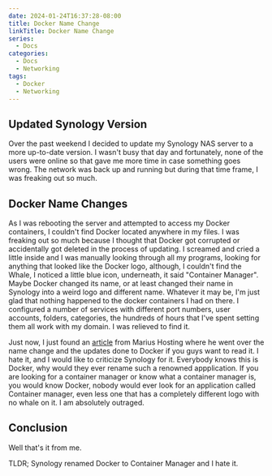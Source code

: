 ```yaml
---
date: 2024-01-24T16:37:28-08:00
title: Docker Name Change
linkTitle: Docker Name Change
series: 
  - Docs
categories:
  - Docs
  - Networking
tags:
  - Docker
  - Networking
---
```


## Updated Synology Version
Over the past weekend I decided to update my Synology NAS server to a more up-to-date version. I wasn't busy that day and fortunately, none of the users were online so that gave me more time in case something goes wrong. The network was back up and running but during that time frame, I was freaking out so much.

## Docker Name Changes
As I was rebooting the server and attempted to access my Docker containers, I couldn't find Docker located anywhere in my files. I was freaking out so much because I thought that Docker got corrupted or accidentally got deleted in the process of updating. I screamed and cried a little inside and I was manually looking through all my programs, looking for anything that looked like the Docker logo, although, I couldn't find the Whale, I noticed a little blue icon, underneath, it said "Container Manager". Maybe Docker changed its name, or at least changed their name in Synology into a weird logo and different name. Whatever it may be, I'm just glad that nothing happened to the docker containers I had on there. I configured a number of services with different port numbers, user accounts, folders, categories, the hundreds of hours that I've spent setting them all work with my domain. I was relieved to find it.

Just now, I just found an [article](https://mariushosting.com/synology-how-to-update-containers-in-container-manager/) from Marius Hosting where he went over the name change and the updates done to Docker if you guys want to read it. I hate it, and I would like to criticize Synology for it. Everybody knows this is Docker, why would they ever rename such a renowned appplication. If you are looking for a container manager or know what a container manager is, you would know Docker, nobody would ever look for an application called Container manager, even less one that has a completely different logo with no whale on it. I am absolutely outraged.

## Conclusion
Well that's it from me.

TLDR; Synology renamed Docker to Container Manager and I hate it.